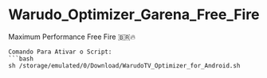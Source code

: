 # Warudo_Optimizer_Garena_Free_Fire
Maximum Performance Free Fire 🇧🇷🔥
```
Comando Para Ativar o Script:
```bash
sh /storage/emulated/0/Download/WarudoTV_Optimizer_for_Android.sh
